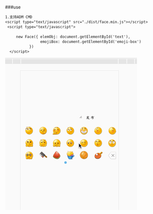 ###use
```
1.支持ADM CMD
<script type="text/javascript" src="./dist/face.min.js"></script>
 <script type="text/javascript">

     new Face({ elemObj: document.getElementById('text'),
                emojiBox: document.getElementById('emoji-box')
           })
  </script>
  ```
  ![](./images/demoimg/demo.gif)